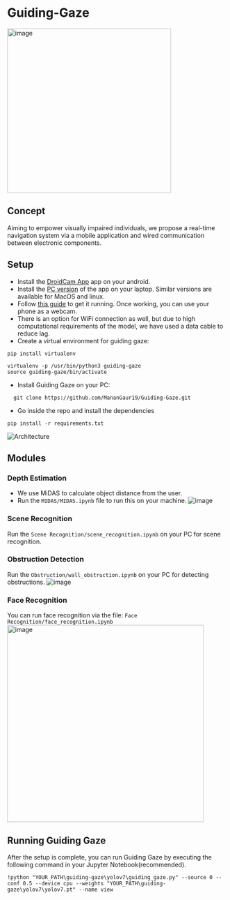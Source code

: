 # Guiding-Gaze

  <img width="377" alt="image" src="https://github.com/MananGaur19/Guiding-Gaze/assets/56295289/93ed3d1a-bf1e-44de-b601-6301251400e0">



## Concept
Aiming to empower visually impaired individuals, we propose a real-time navigation system via a mobile application and wired communication between electronic components.

## Setup
- Install the [DroidCam App](https://play.google.com/store/apps/details?id=com.dev47apps.droidcam&pcampaignid=web_share) app on your android.
- Install the [PC version](https://www.dev47apps.com/droidcam/windows/) of the app on your laptop. Similar versions are available for MacOS and linux.
- Follow [this guide](https://www.dev47apps.com/droidcam/connect/) to get it running. Once working, you can use your phone as a webcam.
- There is an option for WiFi connection as well, but due to high computational requirements of the model, we have used a data cable to reduce lag.
- Create a virtual environment for guiding gaze:
```
pip install virtualenv
```
```
virtualenv -p /usr/bin/python3 guiding-gaze
source guiding-gaze/bin/activate
```
- Install Guiding Gaze on your PC:
```
  git clone https://github.com/MananGaur19/Guiding-Gaze.git
```
- Go inside the repo and install the dependencies

```
pip install -r requirements.txt
```
  
![Architecture](https://github.com/MananGaur19/Guiding-Gaze/assets/56295289/0b1577e4-9132-46ad-acb2-4b1d376f26f7)

## Modules
### Depth Estimation
- We use MiDAS to calculate object distance from the user.
- Run the `MIDAS/MIDAS.ipynb` file to run this on your machine.
![image](https://github.com/MananGaur19/Guiding-Gaze/assets/56295289/2b5da6d2-0da0-49d4-882c-184f93168118)

### Scene Recognition
Run the `Scene Recognition/scene_recognition.ipynb` on your PC for scene recognition.

### Obstruction Detection
Run the `Obstruction/wall_obstruction.ipynb` on your PC for detecting obstructions.
![image](https://github.com/MananGaur19/Guiding-Gaze/assets/56295289/f6762794-1b98-4e9f-84a7-de74a7514b83)

### Face Recognition
You can run face recognition via the file: `Face Recognition/face_recognition.ipynb`
<img width="452" alt="image" src="https://github.com/MananGaur19/Guiding-Gaze/assets/56295289/cab94169-7921-4dde-8ef3-bca258b6b834">

## Running Guiding Gaze
After the setup is complete, you can run Guiding Gaze by executing the following command in your Jupyter Notebook(recommended).
```
!python "YOUR_PATH\guiding-gaze\yolov7\guiding_gaze.py" --source 0 --conf 0.5 --device cpu --weights "YOUR_PATH\guiding-gaze\yolov7\yolov7.pt" --name view
```










